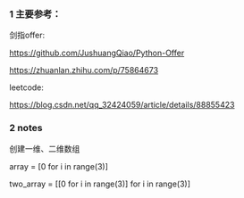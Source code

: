 ### 1 主要参考：

剑指offer:

https://github.com/JushuangQiao/Python-Offer

https://zhuanlan.zhihu.com/p/75864673

leetcode:

https://blog.csdn.net/qq_32424059/article/details/88855423


### 2 notes 

创建一维、二维数组

array = [0 for i in range(3)]

two_array = [[0 for i in range(3)] for i in range(3)]



